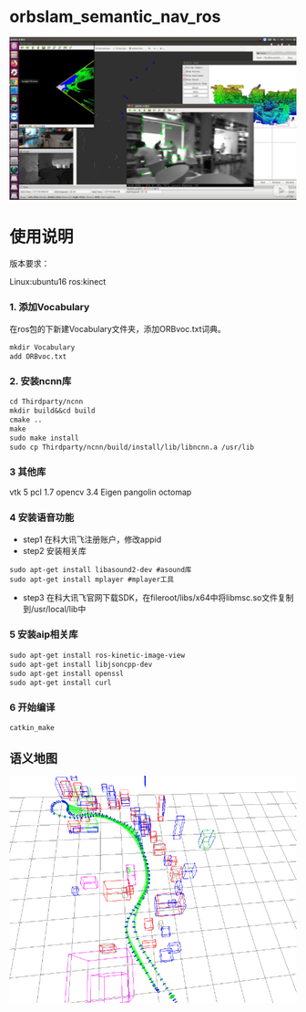 <!--
 * @Author: your name
 * @Date: 2019-12-31 15:21:52
 * @LastEditTime : 2020-01-03 17:22:52
 * @LastEditors  : Please set LastEditors
 * @Description: In User Settings Edit
 * @FilePath: /catkin_ws/src/orbslam_semantic_nav_ros/README.md
 -->
# orbslam_semantic_nav_ros
[![Watch the video](image/video_cover.png)](https://www.bilibili.com/video/av81398597)

# 使用说明

版本要求：

Linux:ubuntu16 
ros:kinect

### 1. 添加Vocabulary
在ros包的下新建Vocabulary文件夹，添加ORBvoc.txt词典。
```
mkdir Vocabulary
add ORBvoc.txt
```

### 2. 安装ncnn库
```
cd Thirdparty/ncnn
mkdir build&&cd build
cmake ..
make
sudo make install
sudo cp Thirdparty/ncnn/build/install/lib/libncnn.a /usr/lib
```

### 3 其他库
vtk 5
pcl 1.7
opencv 3.4
Eigen
pangolin
octomap

### 4 安装语音功能
- step1 在科大讯飞注册账户，修改appid
- step2 安装相关库
```
sudo apt-get install libasound2-dev #asound库
sudo apt-get install mplayer #mplayer工具
```
- step3 在科大讯飞官网下载SDK，在fileroot/libs/x64中将libmsc.so文件复制到/usr/local/lib中

### 5 安装aip相关库
```
sudo apt-get install ros-kinetic-image-view
sudo apt-get install libjsoncpp-dev
sudo apt-get install openssl
sudo apt-get install curl
```

### 6 开始编译
```
catkin_make
```
 
 
## 语义地图
![merge-map](image/merge_2d3d_map2.png)

